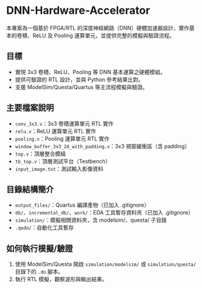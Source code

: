 # DNN-Hardware-Accelerator

本專案為一個基於 FPGA/RTL 的深度神經網路（DNN）硬體加速器設計，實作基本的卷積、ReLU 及 Pooling 運算單元，並提供完整的模擬與驗證流程。

## 目標

- 實現 3x3 卷積、ReLU、Pooling 等 DNN 基本運算之硬體模組。
- 提供可驗證的 RTL 設計，並與 Python 參考結果比對。
- 支援 ModelSim/Questa/Quartus 等主流程模擬與驗證。

## 主要檔案說明

- `conv_3x3.v`：3x3 卷積運算單元 RTL 實作
- `relu.v`：ReLU 運算單元 RTL 實作
- `pooling.v`：Pooling 運算單元 RTL 實作
- `window_buffer_3x3_2d_with_padding.v`：3x3 視窗緩衝區（含 padding）
- `top.v`：頂層整合模組
- `tb_top.v`：頂層測試平台（Testbench）
- `input_image.txt`：測試輸入影像資料

## 目錄結構簡介

- `output_files/`：Quartus 編譯產物（已加入 .gitignore）
- `db/`、`incremental_db/`、`work/`：EDA 工具暫存資料夾（已加入 .gitignore）
- `simulation/`：模擬相關資料夾，含 modelsim/、questa/ 子目錄
- `.qodo/`：自動化工具暫存

## 如何執行模擬/驗證

1. 使用 ModelSim/Questa 開啟 `simulation/modelsim/` 或 `simulation/questa/` 目錄下的 `.do` 腳本。
2. 執行 RTL 模擬，觀察波形與輸出結果。

